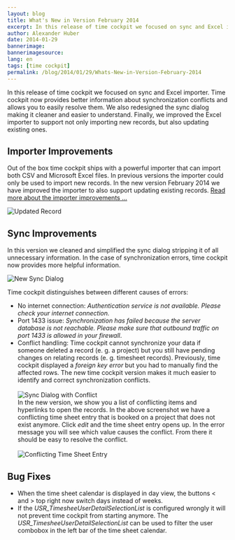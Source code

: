 ```yaml
---
layout: blog
title: What's New in Version February 2014
excerpt: In this release of time cockpit we focused on sync and Excel importer. Time cockpit now provides better information about synchronization conflicts and allows you to easily resolve them. We also redesigned the sync dialog making it cleaner and easier to understand. Finally, we improved the Excel importer to support not only importing new records, but also updating existing ones.
author: Alexander Huber
date: 2014-01-29
bannerimage: 
bannerimagesource: 
lang: en
tags: [time cockpit]
permalink: /blog/2014/01/29/Whats-New-in-Version-February-2014
---
```


<p>In this release of time cockpit we focused on sync and Excel importer. Time cockpit now provides better information about synchronization conflicts and allows you to easily resolve them. We also redesigned the sync dialog making it cleaner and easier to understand. Finally, we improved the Excel importer to support not only importing new records, but also updating existing ones.</p><h2>Importer Improvements</h2><p>Out of the box time cockpit ships with a powerful importer that can import both CSV and Microsoft Excel files. In previous versions the importer could only be used to import new records. In the new version February 2014 we have improved the importer to also support updating existing records. <a href="~/blog/2014/01/28/Importer-Improvements" title="Importer improvements in version February 2014">Read more about the importer improvements ...</a></p><p>
  <img title="Updated Record" src="{{site.baseurl}}/content/images/blog/2014/01/Updated Record.png" alt="Updated Record" />
</p><h2>Sync Improvements</h2><p>In this version we cleaned and simplified the sync dialog stripping it of all unnecessary information. In the case of synchronization errors, time cockpit now provides more helpful information. </p><p>
  <img title="New Sync Dialog" src="{{site.baseurl}}/content/images/blog/2014/01/New Sync Dialog.png" alt="New Sync Dialog" />
</p><p>Time cockpit distinguishes between different causes of errors:</p><ul>
  <li>No internet connection: <em>Authentication service is not available. Please check your internet connection.</em></li>
  <li>Port 1433 issue: <em>Synchronization has failed because the server database is not reachable. Please make sure that outbound traffic on port 1433 is allowed in your firewall</em>.</li>
  <li>Conflict handling: Time cockpit cannot synchronize your data if someone deleted a record (e. g. a project) but you still have pending changes on relating records (e. g. timesheet records). Previously, time cockpit displayed a <em>foreign key error</em> but you had to manually find the affected rows. The new time cockpit version makes it much easier to identify and correct synchronization conflicts. 
<br /><br /><img title="Sync Dialog with Conflict" src="{{site.baseurl}}/content/images/blog/2014/01/ConflictingSyncDialog.png" alt="Sync Dialog with Conflict" /><br />
 In the new version, we show you a list of conflicting items and hyperlinks to open the records. In the above screenshot we have a conflicting time sheet entry that is booked on a project that does not exist anymore. Click <em>edit</em> and the time sheet entry opens up. In the error message you will see which value causes the conflict. From there it should be easy to resolve the conflict.
<br /><br /><img title="Conflicting Time Sheet Entry" src="{{site.baseurl}}/content/images/blog/2014/01/Conflicting TS.png" alt="Conflicting Time Sheet Entry" /></li>
</ul><h2>Bug Fixes</h2><ul>
  <li>When the time sheet calendar is displayed in day view, the buttons &lt; and &gt; top right now switch days instead of weeks.</li>
  <li>If the <em>USR_TimesheeUserDetailSelectionList</em> is configured wrongly it will not prevent time cockpit from starting anymore. The <em>USR_TimesheeUserDetailSelectionList</em> can be used to filter the user combobox in the left bar of the time sheet calendar.</li>
</ul>